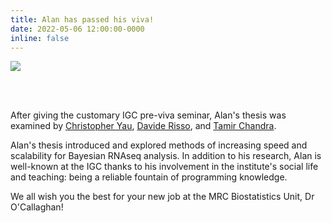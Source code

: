```yaml
---
title: Alan has passed his viva!
date: 2022-05-06 12:00:00-0000
inline: false
---
```


<img src = "/assets/img/news/alan-viva.webp">

<br><br>

After giving the customary IGC pre-viva seminar, Alan's thesis was examined by
[Christopher Yau](https://cwcyau.github.io),
[Davide Risso](http://drisso.github.io), and
[Tamir Chandra](https://www.ed.ac.uk/mrc-human-genetics-unit/research/chandra-group). 

Alan's thesis introduced and explored methods of increasing speed and
scalability for Bayesian RNAseq analysis. In addition to his research, Alan is
well-known at the IGC thanks to his involvement in the institute's social life
and teaching: being a reliable fountain of programming knowledge. 

We all wish you the best for your new job at the MRC Biostatistics Unit, Dr 
O'Callaghan!

